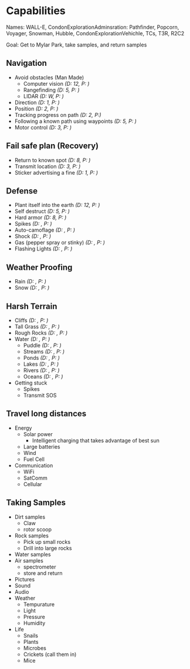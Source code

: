# Capabilities

Names: WALL-E, CondonExplorationAdminsration: Pathfinder, Popcorn, Voyager, Snowman, Hubble, CondonExplorationVehichle, TCs, T3R, R2C2

Goal: Get to Mylar Park, take samples, and return samples

## Navigation

* Avoid obstacles (Man Made)
  * Computer vision *(D: 12, P: )*
  * Rangefinding *(D: 5, P: )*
  * LIDAR *(D: W, P: )*
* Direction *(D: 1, P: )*
* Position *(D: 2, P: )*
* Tracking progress on path *(D: 2, P:)*
* Following a known path using waypoints *(D: 5, P: )*
* Motor control *(D: 3, P: )*

## Fail safe plan (Recovery)

* Return to known spot *(D: 8, P: )*
* Transmit location *(D: 3, P: )*
* Sticker advertising a fine *(D: 1, P: )*

## Defense

* Plant itself into the earth *(D: 12, P: )*
* Self destruct *(D: 5, P: )*
* Hard armor *(D: 8, P: )*
* Spikes *(D: , P: )*
* Auto-camoflage *(D: , P: )*
* Shock *(D: , P: )*
* Gas (pepper spray or stinky) *(D: , P: )*
* Flashing Lights *(D: , P: )*

## Weather Proofing

* Rain *(D: , P: )*
* Snow *(D: , P: )*

## Harsh Terrain

* Cliffs *(D: , P: )*
* Tall Grass *(D: , P: )*
* Rough Rocks *(D: , P: )*
* Water *(D: , P: )*
  * Puddle *(D: , P: )*
  * Streams *(D: , P: )*
  * Ponds *(D: , P: )*
  * Lakes *(D: , P: )*
  * Rivers *(D: , P: )*
  * Oceans *(D: , P: )*
* Getting stuck
  * Spikes
  * Transmit SOS

## Travel long distances

* Energy
  * Solar power
    * Intelligent charging  that takes advantage of best sun
  * Large batteries
  * Wind
  * Fuel Cell
* Communication
  * WiFi
  * SatComm
  * Cellular

## Taking Samples

* Dirt samples
  * Claw
  * rotor scoop
* Rock samples
  * Pick up small rocks
  * Drill into large rocks
* Water samples
* Air samples
  * spectrometer
  * store and return
* Pictures
* Sound
* Audio
* Weather
  * Tempurature
  * Light
  * Pressure
  * Humidity
* Life
  * Snails
  * Plants
  * Microbes
  * Crickets (call them in)
  * Mice
